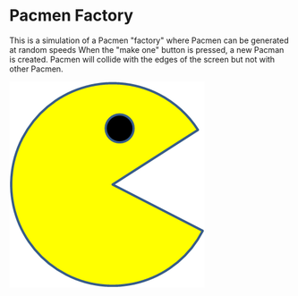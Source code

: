 # Pacmen Factory
This is a simulation of a Pacmen "factory" where Pacmen can be generated at random speeds 
When the "make one" button is pressed, a new Pacman is created.
Pacmen will collide with the edges of the screen but not with other Pacmen.

<img src="PacMan1.png">
